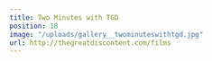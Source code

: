 ```yaml
---
title: Two Minutes with TGD
position: 18
image: "/uploads/gallery__twominuteswithtgd.jpg"
url: http://thegreatdiscontent.com/films
---
```


